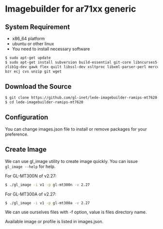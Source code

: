 # Imagebuilder for ar71xx generic  

## System Requirement  

- x86_64 platform  
- ubuntu or other linux  
- You need to install necessary software  

```bash  
$ sudo apt-get update
$ sudo apt-get install subversion build-essential git-core libncurses5-dev 
zlib1g-dev gawk flex quilt libssl-dev xsltproc libxml-parser-perl mercurial 
bzr ecj cvs unzip git wget
```  

## Download the Source  

```bash  
$ git clone https://github.com/gl-inet/lede-imagebuilder-ramips-mt7620.git
$ cd lede-imagebuilder-ramips-mt7620
```  

## Configuration  

You can change images.json file to install or remove packages for your  
preference.  

## Create Image  

We can use gl_image utility to create image quickly. You can issue  
`gl_image --help` for help.  

For GL-MT300N of v2.27:  
```bash  
$ ./gl_image -i v1 -p gl-mt300n -v 2.27
```  

For GL-MT300A of v2.27:  
```bash  
$ ./gl_image -i v1 -p gl-mt300a -v 2.27
```  

We can use ourselves files with -f option, value is files directory name.  

Available image or profile is listed in images.json.  



